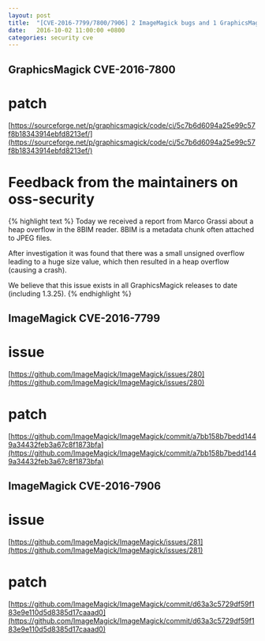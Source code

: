 ```yaml
---
layout: post
title:  "[CVE-2016-7799/7800/7906] 2 ImageMagick bugs and 1 GraphicsMagick bug"
date:   2016-10-02 11:00:00 +0800
categories: security cve
---
```


## GraphicsMagick CVE-2016-7800

# patch
[https://sourceforge.net/p/graphicsmagick/code/ci/5c7b6d6094a25e99c57f8b18343914ebfd8213ef/](https://sourceforge.net/p/graphicsmagick/code/ci/5c7b6d6094a25e99c57f8b18343914ebfd8213ef/)

# Feedback from the maintainers on oss-security
{% highlight text %}
Today we received a report from Marco Grassi about a heap overflow
in the 8BIM reader. 8BIM is a metadata chunk often attached to JPEG files.

After investigation it was found that there was a small unsigned overflow
leading to a huge size value, which then resulted in a heap overflow
(causing a crash).

We believe that this issue exists in all GraphicsMagick
releases to date (including 1.3.25).
{% endhighlight %}

## ImageMagick CVE-2016-7799

# issue
[https://github.com/ImageMagick/ImageMagick/issues/280](https://github.com/ImageMagick/ImageMagick/issues/280)

# patch
[https://github.com/ImageMagick/ImageMagick/commit/a7bb158b7bedd1449a34432feb3a67c8f1873bfa](https://github.com/ImageMagick/ImageMagick/commit/a7bb158b7bedd1449a34432feb3a67c8f1873bfa)

## ImageMagick CVE-2016-7906

# issue
[https://github.com/ImageMagick/ImageMagick/issues/281](https://github.com/ImageMagick/ImageMagick/issues/281)

# patch
[https://github.com/ImageMagick/ImageMagick/commit/d63a3c5729df59f183e9e110d5d8385d17caaad0](https://github.com/ImageMagick/ImageMagick/commit/d63a3c5729df59f183e9e110d5d8385d17caaad0)
